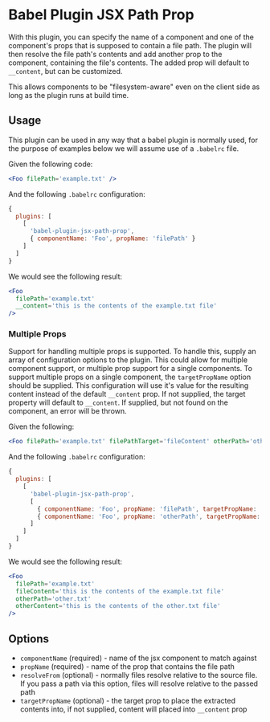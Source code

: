 # Babel Plugin JSX Path Prop

With this plugin, you can specify the name of a component and one of the component's props that is supposed to contain a file path. The plugin will then resolve the file path's contents and add another prop to the component, containing the file's contents. The added prop will default to `__content`, but can be customized.

This allows components to be "filesystem-aware" even on the client side as long as the plugin runs at build time.

## Usage

This plugin can be used in any way that a babel plugin is normally used, for the purpose of examples below we will assume use of a `.babelrc` file.

Given the following code:

```jsx
<Foo filePath='example.txt' />
```

And the following `.babelrc` configuration:

```js
{
  plugins: [
    [
      'babel-plugin-jsx-path-prop',
      { componentName: 'Foo', propName: 'filePath' }
    ]
  ]
}
```

We would see the following result:

```jsx
<Foo
  filePath='example.txt'
  __content='this is the contents of the example.txt file'
/>
```

### Multiple Props

Support for handling multiple props is supported. To handle this, supply an array of configuration options to the plugin. This could allow for multiple component support, or multiple prop support for a single components. To support multiple props on a single component, the `targetPropName` option should be supplied. This configuration will use it's value for the resulting content instead of the default `__content` prop. If not supplied, the target property will default to `__content`. If supplied, but not found on the component, an error will be thrown.

Given the following:

```jsx
<Foo filePath='example.txt' filePathTarget='fileContent' otherPath='other.txt' otherPathTarget='otherContent' />
```

And the following `.babelrc` configuration:

```js
{
  plugins: [
    [
      'babel-plugin-jsx-path-prop',
      [
        { componentName: 'Foo', propName: 'filePath', targetPropName: 'filePathTarget' },
        { componentName: 'Foo', propName: 'otherPath', targetPropName: 'otherPathTarget' }
      ]
    ]
  ]
}
```

We would see the following result:

```jsx
<Foo
  filePath='example.txt'
  fileContent='this is the contents of the example.txt file'
  otherPath='other.txt'
  otherContent='this is the contents of the other.txt file'
/>
```

## Options

- `componentName` (required) - name of the jsx component to match against
- `propName` (required) - name of the prop that contains the file path
- `resolveFrom` (optional) - normally files resolve relative to the source file. If you pass a path via this option, files will resolve relative to the passed path
- `targetPropName` (optional) - the target prop to place the extracted contents into, if not supplied, content will placed into `__content` prop
